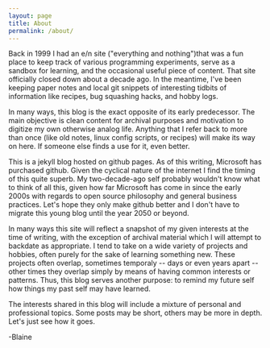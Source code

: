 ```yaml
---
layout: page
title: About
permalink: /about/
---
```


Back in 1999 I had an e/n site ("everything and nothing")that was a fun place 
to keep track of various programming experiments, serve as a sandbox for 
learning, and the occasional useful piece of content. That site officially 
closed down about a decade ago. In the meantime, I've been keeping paper 
notes and local git snippets of interesting tidbits of information like 
recipes, bug squashing hacks, and hobby logs.

In many ways, this blog is the exact opposite of its early predecessor. The 
main objective is clean content for archival purposes and motivation to 
digitize my own otherwise analog life. Anything that I refer back to more 
than once (like old notes, linux config scripts, or recipes) will make its way on 
here. If someone else finds a use for it, even better.

This is a jekyll blog hosted on github pages. As of this writing, Microsoft 
has purchased github. Given the cyclical nature of the internet I find the 
timing of this quite superb. My two-decade-ago self probably wouldn't know 
what to think of all this, given how far Microsoft has come in since the early 
2000s with regards to open source philosophy and general business practices. 
Let's hope they only make github better and I don't have to migrate this young 
blog until the year 2050 or beyond.

In many ways this site will reflect a snapshot of my given interests at the time 
of writing, with the exception of archival material which I will attempt to backdate 
as appropriate. I tend to take on a wide variety of projects and hobbies, often 
purely for the sake of learning something new. These projects often overlap, 
sometimes temporaly -- days or even years apart -- other times they overlap
simply by means of having common interests or patterns. Thus, this blog serves 
another purpose: to remind my future self how things my past self may have learned.

The interests shared in this blog will include a mixture of personal and professional topics. Some
posts may be short, others may be more in depth. Let's just see how it goes.

-Blaine